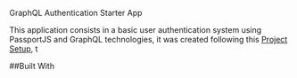 GraphQL Authentication Starter App

This application consists in a basic user authentication system using PassportJS and GraphQL technologies, it was created following this [Project Setup](https://github.com/stephengrider/auth-graphql-starter), t

##Built With
